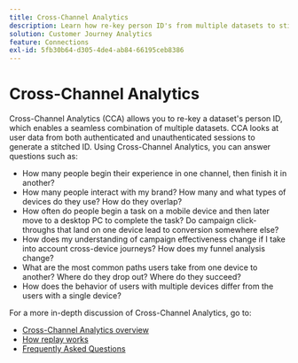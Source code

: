 ```yaml
---
title: Cross-Channel Analytics
description: Learn how re-key person ID's from multiple datasets to stitch persons together.
solution: Customer Journey Analytics
feature: Connections
exl-id: 5fb30b64-d305-4de4-ab84-66195ceb8386
---
```

# Cross-Channel Analytics 

Cross-Channel Analytics (CCA) allows you to re-key a dataset's person ID, which enables a seamless combination of multiple datasets. CCA looks at user data from both authenticated and unauthenticated sessions to generate a stitched ID. Using Cross-Channel Analytics, you can answer questions such as:

* How many people begin their experience in one channel, then finish it in another?
* How many people interact with my brand? How many and what types of devices do they use? How do they overlap?
* How often do people begin a task on a mobile device and then later move to a desktop PC to complete the task? Do campaign click-throughs that land on one device lead to conversion somewhere else?
* How does my understanding of campaign effectiveness change if I take into account cross-device journeys? How does my funnel analysis change?
* What are the most common paths users take from one device to another? Where do they drop out? Where do they succeed?
* How does the behavior of users with multiple devices differ from the users with a single device?

For a more in-depth discussion of Cross-Channel Analytics, go to:

* [Cross-Channel Analytics overview](/help/cca/overview.md)
* [How replay works](/help/cca/replay.md)
* [Frequently Asked Questions](/help/cca/faq.md)

